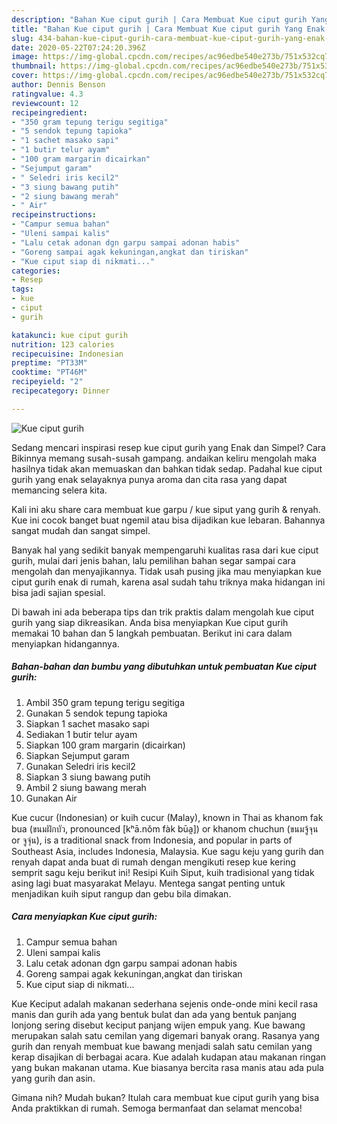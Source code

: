 ```yaml
---
description: "Bahan Kue ciput gurih | Cara Membuat Kue ciput gurih Yang Enak dan Simpel"
title: "Bahan Kue ciput gurih | Cara Membuat Kue ciput gurih Yang Enak dan Simpel"
slug: 434-bahan-kue-ciput-gurih-cara-membuat-kue-ciput-gurih-yang-enak-dan-simpel
date: 2020-05-22T07:24:20.396Z
image: https://img-global.cpcdn.com/recipes/ac96edbe540e273b/751x532cq70/kue-ciput-gurih-foto-resep-utama.jpg
thumbnail: https://img-global.cpcdn.com/recipes/ac96edbe540e273b/751x532cq70/kue-ciput-gurih-foto-resep-utama.jpg
cover: https://img-global.cpcdn.com/recipes/ac96edbe540e273b/751x532cq70/kue-ciput-gurih-foto-resep-utama.jpg
author: Dennis Benson
ratingvalue: 4.3
reviewcount: 12
recipeingredient:
- "350 gram tepung terigu segitiga"
- "5 sendok tepung tapioka"
- "1 sachet masako sapi"
- "1 butir telur ayam"
- "100 gram margarin dicairkan"
- "Sejumput garam"
- " Seledri iris kecil2"
- "3 siung bawang putih"
- "2 siung bawang merah"
- " Air"
recipeinstructions:
- "Campur semua bahan"
- "Uleni sampai kalis"
- "Lalu cetak adonan dgn garpu sampai adonan habis"
- "Goreng sampai agak kekuningan,angkat dan tiriskan"
- "Kue ciput siap di nikmati..."
categories:
- Resep
tags:
- kue
- ciput
- gurih

katakunci: kue ciput gurih 
nutrition: 123 calories
recipecuisine: Indonesian
preptime: "PT33M"
cooktime: "PT46M"
recipeyield: "2"
recipecategory: Dinner

---
```



![Kue ciput gurih](https://img-global.cpcdn.com/recipes/ac96edbe540e273b/751x532cq70/kue-ciput-gurih-foto-resep-utama.jpg)

Sedang mencari inspirasi resep kue ciput gurih yang Enak dan Simpel? Cara Bikinnya memang susah-susah gampang. andaikan keliru mengolah maka hasilnya tidak akan memuaskan dan bahkan tidak sedap. Padahal kue ciput gurih yang enak selayaknya punya aroma dan cita rasa yang dapat memancing selera kita.

Kali ini aku share cara membuat kue garpu / kue siput yang gurih &amp; renyah. Kue ini cocok banget buat ngemil atau bisa dijadikan kue lebaran. Bahannya sangat mudah dan sangat simpel.

Banyak hal yang sedikit banyak mempengaruhi kualitas rasa dari kue ciput gurih, mulai dari jenis bahan, lalu pemilihan bahan segar sampai cara mengolah dan menyajikannya. Tidak usah pusing jika mau menyiapkan kue ciput gurih enak di rumah, karena asal sudah tahu triknya maka hidangan ini bisa jadi sajian spesial.


Di bawah ini ada beberapa tips dan trik praktis dalam mengolah kue ciput gurih yang siap dikreasikan. Anda bisa menyiapkan Kue ciput gurih memakai 10 bahan dan 5 langkah pembuatan. Berikut ini cara dalam menyiapkan hidangannya.

<!--inarticleads1-->

##### Bahan-bahan dan bumbu yang dibutuhkan untuk pembuatan Kue ciput gurih:

1. Ambil 350 gram tepung terigu segitiga
1. Gunakan 5 sendok tepung tapioka
1. Siapkan 1 sachet masako sapi
1. Sediakan 1 butir telur ayam
1. Siapkan 100 gram margarin (dicairkan)
1. Siapkan Sejumput garam
1. Gunakan  Seledri iris kecil2
1. Siapkan 3 siung bawang putih
1. Ambil 2 siung bawang merah
1. Gunakan  Air


Kue cucur (Indonesian) or kuih cucur (Malay), known in Thai as khanom fak bua (ขนมฝักบัว, pronounced [kʰā.nǒm fàk būa̯]) or khanom chuchun (ขนมจู้จุน or จูจุ่น), is a traditional snack from Indonesia, and popular in parts of Southeast Asia, includes Indonesia, Malaysia. Kue sagu keju yang gurih dan renyah dapat anda buat di rumah dengan mengikuti resep kue kering semprit sagu keju berikut ini! Resipi Kuih Siput, kuih tradisional yang tidak asing lagi buat masyarakat Melayu. Mentega sangat penting untuk menjadikan kuih siput rangup dan gebu bila dimakan. 

<!--inarticleads2-->

##### Cara menyiapkan Kue ciput gurih:

1. Campur semua bahan
1. Uleni sampai kalis
1. Lalu cetak adonan dgn garpu sampai adonan habis
1. Goreng sampai agak kekuningan,angkat dan tiriskan
1. Kue ciput siap di nikmati...


Kue Keciput adalah makanan sederhana sejenis onde-onde mini kecil rasa manis dan gurih ada yang bentuk bulat dan ada yang bentuk panjang lonjong sering disebut keciput panjang wijen empuk yang. Kue bawang merupakan salah satu cemilan yang digemari banyak orang. Rasanya yang gurih dan renyah membuat kue bawang menjadi salah satu cemilan yang kerap disajikan di berbagai acara. Kue adalah kudapan atau makanan ringan yang bukan makanan utama. Kue biasanya bercita rasa manis atau ada pula yang gurih dan asin. 

Gimana nih? Mudah bukan? Itulah cara membuat kue ciput gurih yang bisa Anda praktikkan di rumah. Semoga bermanfaat dan selamat mencoba!
